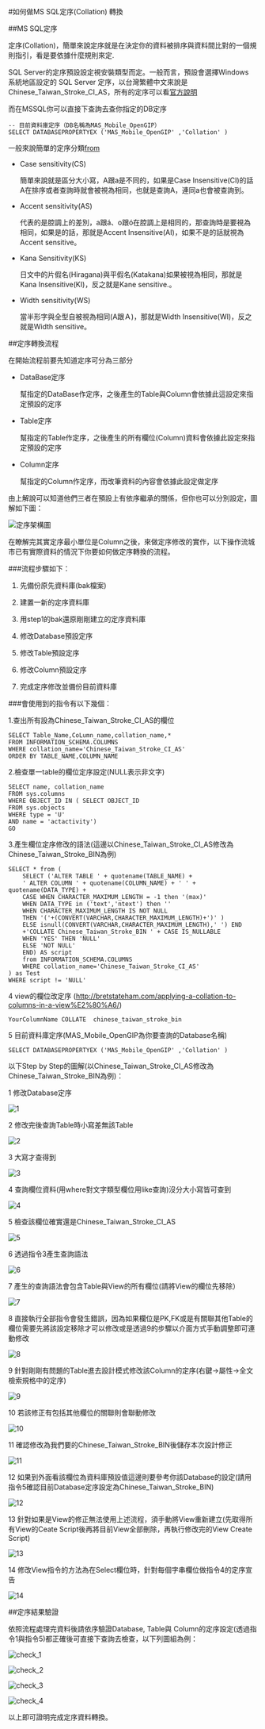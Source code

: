 #如何做MS SQL定序(Collation) 轉換

##MS SQL定序

定序(Collation)，簡單來說定序就是在決定你的資料被排序與資料間比對的一個規則指引，看是要依據什麼規則來定.

SQL Server的定序預設設定視安裝類型而定。一般而言，預設會選擇Windows 系統地區設定的 SQL Server 定序，以台灣繁體中文來說是Chinese_Taiwan_Stroke_CI_AS，所有的定序可以看[官方說明](http://technet.microsoft.com/en-us/library/ms188046.aspx)

而在MSSQL你可以直接下查詢去查你指定的DB定序

	-- 目前資料庫定序（DB名稱為MAS_Mobile_OpenGIP）
	SELECT DATABASEPROPERTYEX ('MAS_Mobile_OpenGIP' ,'Collation' )

一般來說簡單的定序分類[from](http://www.dotblogs.com.tw/jimmyyu/archive/2009/08/30/10320.aspx)

- Case sensitivity(CS) 
	
	簡單來說就是區分大小寫，A跟a是不同的，如果是Case Insensitive(CI)的話A在排序或者查詢時就會被視為相同，也就是查詢A，連同a也會被查詢到。

- Accent sensitivity(AS) 

	代表的是腔調上的差別，a跟á、o跟ó在腔調上是相同的，那查詢時是要視為相同，如果是的話，那就是Accent Insensitive(AI)，如果不是的話就視為Accent sensitive。

- Kana Sensitivity(KS) 

	日文中的片假名(Hiragana)與平假名(Katakana)如果被視為相同，那就是Kana Insensitive(KI)，反之就是Kane sensitive.。

- Width sensitivity(WS) 
	
	當半形字與全型自被視為相同(A跟Ａ)，那就是Width Insensitive(WI)，反之就是Width sensitive。


##定序轉換流程

在開始流程前要先知道定序可分為三部分

- DataBase定序
	
	幫指定的DataBase作定序，之後產生的Table與Column會依據此這設定來指定預設的定序

- Table定序

	幫指定的Table作定序，之後產生的所有欄位(Column)資料會依據此設定來指定預設的定序


- Column定序

	幫指定的Column作定序，而改筆資料的內容會依據此設定做定序
	
由上解說可以知道他們三者在預設上有依序繼承的關係，但你也可以分別設定，圖解如下圖：

![定序架構圖](https://dl.dropboxusercontent.com/u/20925528/%E6%8A%80%E8%A1%93Blog/blogs/20130926/%E6%9E%B6%E6%A7%8B%E5%9C%96.png)

在瞭解完其實定序最小單位是Column之後，來做定序修改的實作，以下操作流城市已有實際資料的情況下你要如何做定序轉換的流程。

###流程步驟如下：

1. 先備份原先資料庫(bak檔案)

2. 建置一新的定序資料庫

3. 用step1的bak還原剛剛建立的定序資料庫

4. 修改Database預設定序

5. 修改Table預設定序

6. 修改Column預設定序

7. 完成定序修改並備份目前資料庫  

###會使用到的指令有以下幾個：

1.查出所有設為Chinese_Taiwan_Stroke_CI_AS的欄位

	SELECT Table_Name,CoLumn_name,collation_name,* 
	FROM INFORMATION_SCHEMA.COLUMNS
	WHERE collation_name='Chinese_Taiwan_Stroke_CI_AS'
	ORDER BY TABLE_NAME,COLUMN_NAME
	

2.檢查單一table的欄位定序設定(NULL表示非文字)

	SELECT name, collation_name
	FROM sys.columns
	WHERE OBJECT_ID IN ( SELECT OBJECT_ID
	FROM sys.objects
	WHERE type = 'U'
	AND name = 'actactivity')
	GO

3.產生欄位定序修改的語法(這邊以Chinese_Taiwan_Stroke_CI_AS修改為Chinese_Taiwan_Stroke_BIN為例)
	
	SELECT * from (
		SELECT ('ALTER TABLE ' + quotename(TABLE_NAME) +
		' ALTER COLUMN ' + quotename(COLUMN_NAME) + ' ' + 		quotename(DATA_TYPE) +
		CASE WHEN CHARACTER_MAXIMUM_LENGTH = -1 then '(max)'
		WHEN DATA_TYPE in ('text','ntext') then ''
		WHEN CHARACTER_MAXIMUM_LENGTH IS NOT NULL 
		THEN '('+(CONVERT(VARCHAR,CHARACTER_MAXIMUM_LENGTH)+')' )
		ELSE isnull(CONVERT(VARCHAR,CHARACTER_MAXIMUM_LENGTH),' ') END 
		+'COLLATE Chinese_Taiwan_Stroke_BIN ' + CASE IS_NULLABLE
		WHEN 'YES' THEN 'NULL'
		ELSE 'NOT NULL'
		END) AS script
		from INFORMATION_SCHEMA.COLUMNS
		WHERE collation_name='Chinese_Taiwan_Stroke_CI_AS'
	) as Test
	WHERE script != 'NULL'

4 view的欄位改定序 (http://bretstateham.com/applying-a-collation-to-columns-in-a-view%E2%80%A6/)

	YourColumnName COLLATE  chinese_taiwan_stroke_bin

5 目前資料庫定序(MAS_Mobile_OpenGIP為你要查詢的Database名稱)

	SELECT DATABASEPROPERTYEX ('MAS_Mobile_OpenGIP' ,'Collation' )


以下Step by Step的圖解(以Chinese_Taiwan_Stroke_CI_AS修改為Chinese_Taiwan_Stroke_BIN為例)：

1 修改Database定序

![1](https://dl.dropboxusercontent.com/u/20925528/%E6%8A%80%E8%A1%93Blog/blogs/20130926/1.PNG)

2 修改完後查詢Table時小寫差無該Table

![2](https://dl.dropboxusercontent.com/u/20925528/%E6%8A%80%E8%A1%93Blog/blogs/20130926/2.PNG)

3 大寫才查得到 

![3](https://dl.dropboxusercontent.com/u/20925528/%E6%8A%80%E8%A1%93Blog/blogs/20130926/3.PNG)

4 查詢欄位資料(用where對文字類型欄位用like查詢)沒分大小寫皆可查到

![4](https://dl.dropboxusercontent.com/u/20925528/%E6%8A%80%E8%A1%93Blog/blogs/20130926/4.PNG)

5 檢查該欄位確實還是Chinese_Taiwan_Stroke_CI_AS

![5](https://dl.dropboxusercontent.com/u/20925528/%E6%8A%80%E8%A1%93Blog/blogs/20130926/5.PNG)

6 透過指令3產生查詢語法

![6](https://dl.dropboxusercontent.com/u/20925528/%E6%8A%80%E8%A1%93Blog/blogs/20130926/6.PNG)

7 產生的查詢語法會包含Table與View的所有欄位(請將View的欄位先移除）

![7](https://dl.dropboxusercontent.com/u/20925528/%E6%8A%80%E8%A1%93Blog/blogs/20130926/7.PNG)

8 直接執行全部指令會發生錯誤，因為如果欄位是PK,FK或是有關聯其他Table的欄位需要先將該設定移除才可以修改或是透過9的步驟以介面方式手動調整即可連動修改

![8](https://dl.dropboxusercontent.com/u/20925528/%E6%8A%80%E8%A1%93Blog/blogs/20130926/8.PNG)

9 針對剛剛有問題的Table進去設計模式修改該Column的定序(右鍵->屬性->全文檢索規格中的定序)

![9](https://dl.dropboxusercontent.com/u/20925528/%E6%8A%80%E8%A1%93Blog/blogs/20130926/9.PNG)

10 若該修正有包括其他欄位的關聯則會聯動修改

![10](https://dl.dropboxusercontent.com/u/20925528/%E6%8A%80%E8%A1%93Blog/blogs/20130926/10.PNG)

11 確認修改為我們要的Chinese_Taiwan_Stroke_BIN後儲存本次設計修正

![11](https://dl.dropboxusercontent.com/u/20925528/%E6%8A%80%E8%A1%93Blog/blogs/20130926/11.PNG)

12 如果到外面看該欄位為資料庫預設值這邊則要參考你該Database的設定(請用指令5確認目前Database定序設定為Chinese_Taiwan_Stroke_BIN)

![12](https://dl.dropboxusercontent.com/u/20925528/%E6%8A%80%E8%A1%93Blog/blogs/20130926/12.PNG)

13 針對如果是View的修正無法使用上述流程，須手動將View重新建立(先取得所有View的Ceate Script後再將目前View全部刪除，再執行修改完的View Create Script)

![13](https://dl.dropboxusercontent.com/u/20925528/%E6%8A%80%E8%A1%93Blog/blogs/20130926/13.PNG)

14 修改View指令的方法為在Select欄位時，針對每個字串欄位做指令4的定序宣告

![14](https://dl.dropboxusercontent.com/u/20925528/%E6%8A%80%E8%A1%93Blog/blogs/20130926/14.PNG)


##定序結果驗證

依照流程處理完資料後請依序驗證Database, Table與 Column的定序設定(透過指令1與指令5)都正確後可直接下查詢去檢查，以下列圖組為例：

![check_1](https://dl.dropboxusercontent.com/u/20925528/%E6%8A%80%E8%A1%93Blog/blogs/20130926/check_1.jpg)

![check_2](https://dl.dropboxusercontent.com/u/20925528/%E6%8A%80%E8%A1%93Blog/blogs/20130926/check_2.jpg)

![check_3](https://dl.dropboxusercontent.com/u/20925528/%E6%8A%80%E8%A1%93Blog/blogs/20130926/check_3.jpg)

![check_4](https://dl.dropboxusercontent.com/u/20925528/%E6%8A%80%E8%A1%93Blog/blogs/20130926/check_4.jpg)

以上即可證明完成定序資料轉換。



